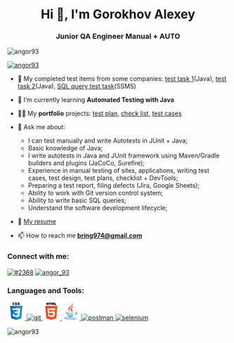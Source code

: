 <h1 align="center">Hi 👋, I'm Gorokhov Alexey</h1>
<h3 align="center">Junior QA Engineer Manual + AUTO</h3>

<p align="left"> <img src="https://komarev.com/ghpvc/?username=angor93&label=Profile%20views&color=0e75b6&style=flat" alt="angor93" /> </p>

<p align="left"> <a href="https://github.com/ryo-ma/github-profile-trophy"><img src="https://github-profile-trophy.vercel.app/?username=angor93" alt="angor93" /></a> </p>

- 🔭 My completed test items from some companies: [test task 1](https://github.com/ANgor93/GorokhovJava11TestTask)(Java), [test task 2](https://github.com/ANgor93/TestTaskIFellow/tree/main)(Java), [SQL query test task](https://github.com/ANgor93/SQL-query-test-task/tree/main)(SSMS)
- 🌱 I’m currently learning **Automated Testing with Java**
- 👨‍💻 My **portfolio** projects: [test plan](https://docs.google.com/document/d/1DWmTT2QiZaB2vC8j9a12iPPtNnU76-dOQsyBvopN7-U/edit?usp=sharing), [check list](https://docs.google.com/document/d/1r3oImCng8EgwBtc4MERKhk-lDMiPG6vp8TYzW97yfyA/edit?usp=sharing), [test cases](https://docs.google.com/spreadsheets/d/1CewEeTB4xnHAgkDslJbcNru02DVVxV7hAVrZ7QQN4Lc/edit?usp=sharing)

- 💬 Ask me about: 
     * I can test manually and write Autotests in JUnit + Java;
     * Basic knowledge of Java;
     * I write autotests in Java and JUnit framework using Maven/Gradle builders and plugins (JaCoCo, Surefire);
     * Experience in manual testing of sites, applications, writing test cases, test design, test plans, checklist + DevTools;
     * Preparing a test report, filing defects (Jira, Google Sheets);
     * Ability to work with Git version control system;
     * Ability to write basic SQL queries;
     * Understand the software development lifecycle;
- 📄 [My resume](https://docs.google.com/document/d/1DkCR4YrlvWKydNvFKNkLoBj2m3-0RTqGfCS0LC6FDSE/edit#)
- 📫 How to reach me **bring974@gmail.com** 

<h3 align="left">Connect with me:</h3>
<p align="left">
<a href="https://discord.gg/#2368" target="blank"><img align="center" src="https://raw.githubusercontent.com/rahuldkjain/github-profile-readme-generator/master/src/images/icons/Social/discord.svg" alt="#2368" height="30" width="40" /></a> <a href="https://t.me/angor_93" target="blank"><img align="center" src="https://w7.pngwing.com/pngs/224/500/png-transparent-telegram-logo-computer-icons-others-miscellaneous-blue-angle.png" alt="angor_93" height="30" width="30" /></a>
</p>

<h3 align="left">Languages and Tools:</h3>
<p align="left"> <a href="https://www.w3schools.com/css/" target="_blank" rel="noreferrer"> <img src="https://raw.githubusercontent.com/devicons/devicon/master/icons/css3/css3-original-wordmark.svg" alt="css3" width="40" height="40"/> </a> <a href="https://git-scm.com/" target="_blank" rel="noreferrer"> <img src="https://www.vectorlogo.zone/logos/git-scm/git-scm-icon.svg" alt="git" width="40" height="40"/> </a> <a href="https://www.w3.org/html/" target="_blank" rel="noreferrer"> <img src="https://raw.githubusercontent.com/devicons/devicon/master/icons/html5/html5-original-wordmark.svg" alt="html5" width="40" height="40"/> </a> <a href="https://www.java.com" target="_blank" rel="noreferrer"> <img src="https://raw.githubusercontent.com/devicons/devicon/master/icons/java/java-original.svg" alt="java" width="40" height="40"/> </a> <a href="https://postman.com" target="_blank" rel="noreferrer"> <img src="https://www.vectorlogo.zone/logos/getpostman/getpostman-icon.svg" alt="postman" width="40" height="40"/> </a> <a href="https://www.selenium.dev" target="_blank" rel="noreferrer"> <img src="https://raw.githubusercontent.com/detain/svg-logos/780f25886640cef088af994181646db2f6b1a3f8/svg/selenium-logo.svg" alt="selenium" width="40" height="40"/> </a> </p>

<p><img align="center" src="https://github-readme-stats.vercel.app/api/top-langs?username=angor93&show_icons=true&locale=en&layout=compact" alt="angor93" /></p>
